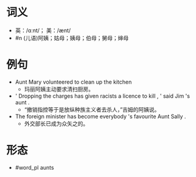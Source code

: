 # 词义
- 英：/ɑːnt/； 美：/ænt/
- #n (儿语)阿姨；姑母；姨母；伯母；舅母；婶母
# 例句
- Aunt Mary volunteered to clean up the kitchen
	- 玛丽阿姨主动要求清扫厨房。
- ' Dropping the charges has given racists a licence to kill , ' said Jim 's aunt .
	- “撤销指控等于是放纵种族主义者去杀人，”吉姆的阿姨说。
- The foreign minister has become everybody 's favourite Aunt Sally .
	- 外交部长已成为众矢之的。
# 形态
- #word_pl aunts
